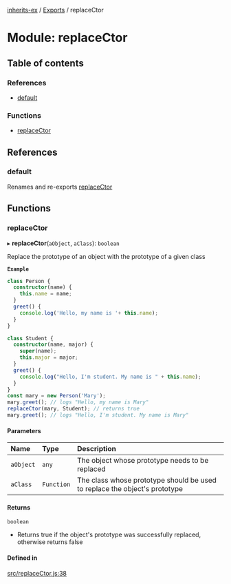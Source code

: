 [inherits-ex](../README.md) / [Exports](../modules.md) / replaceCtor

# Module: replaceCtor

## Table of contents

### References

- [default](replaceCtor.md#default)

### Functions

- [replaceCtor](replaceCtor.md#replacector)

## References

### default

Renames and re-exports [replaceCtor](replaceCtor.md#replacector)

## Functions

### replaceCtor

▸ **replaceCtor**(`aObject`, `aClass`): `boolean`

Replace the prototype of an object with the prototype of a given class

**`Example`**

```ts
class Person {
  constructor(name) {
    this.name = name;
  }
  greet() {
    console.log('Hello, my name is '+ this.name);
  }
}

class Student {
  constructor(name, major) {
    super(name);
    this.major = major;
  }
  greet() {
    console.log("Hello, I'm student. My name is " + this.name);
  }
}
const mary = new Person('Mary');
mary.greet(); // logs "Hello, my name is Mary"
replaceCtor(mary, Student); // returns true
mary.greet(); // logs "Hello, I'm student. My name is Mary"
```

#### Parameters

| Name | Type | Description |
| :------ | :------ | :------ |
| `aObject` | `any` | The object whose prototype needs to be replaced |
| `aClass` | `Function` | The class whose prototype should be used to replace the object's prototype |

#### Returns

`boolean`

- Returns true if the object's prototype was successfully replaced, otherwise returns false

#### Defined in

[src/replaceCtor.js:38](https://github.com/snowyu/inherits-ex.js/blob/44c1f65/src/replaceCtor.js#L38)
